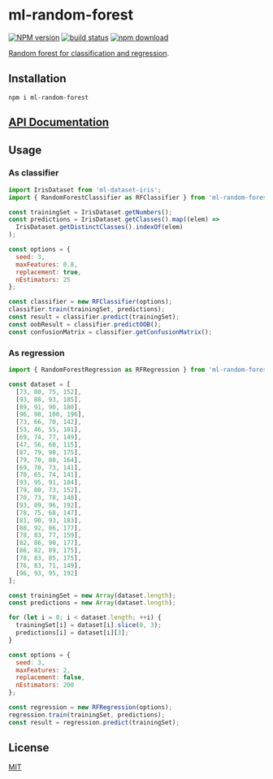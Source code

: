 # ml-random-forest

[![NPM version][npm-image]][npm-url]
[![build status][ci-image]][ci-url]
[![npm download][download-image]][download-url]

[Random forest for classification and regression](https://en.wikipedia.org/wiki/Random_forest).

## Installation

`npm i ml-random-forest`

## [API Documentation](https://mljs.github.io/random-forest/)

## Usage

### As classifier

```js
import IrisDataset from 'ml-dataset-iris';
import { RandomForestClassifier as RFClassifier } from 'ml-random-forest';

const trainingSet = IrisDataset.getNumbers();
const predictions = IrisDataset.getClasses().map((elem) =>
  IrisDataset.getDistinctClasses().indexOf(elem)
);

const options = {
  seed: 3,
  maxFeatures: 0.8,
  replacement: true,
  nEstimators: 25
};

const classifier = new RFClassifier(options);
classifier.train(trainingSet, predictions);
const result = classifier.predict(trainingSet);
const oobResult = classifier.predictOOB();
const confusionMatrix = classifier.getConfusionMatrix();
```

### As regression

```js
import { RandomForestRegression as RFRegression } from 'ml-random-forest';

const dataset = [
  [73, 80, 75, 152],
  [93, 88, 93, 185],
  [89, 91, 90, 180],
  [96, 98, 100, 196],
  [73, 66, 70, 142],
  [53, 46, 55, 101],
  [69, 74, 77, 149],
  [47, 56, 60, 115],
  [87, 79, 90, 175],
  [79, 70, 88, 164],
  [69, 70, 73, 141],
  [70, 65, 74, 141],
  [93, 95, 91, 184],
  [79, 80, 73, 152],
  [70, 73, 78, 148],
  [93, 89, 96, 192],
  [78, 75, 68, 147],
  [81, 90, 93, 183],
  [88, 92, 86, 177],
  [78, 83, 77, 159],
  [82, 86, 90, 177],
  [86, 82, 89, 175],
  [78, 83, 85, 175],
  [76, 83, 71, 149],
  [96, 93, 95, 192]
];

const trainingSet = new Array(dataset.length);
const predictions = new Array(dataset.length);

for (let i = 0; i < dataset.length; ++i) {
  trainingSet[i] = dataset[i].slice(0, 3);
  predictions[i] = dataset[i][3];
}

const options = {
  seed: 3,
  maxFeatures: 2,
  replacement: false,
  nEstimators: 200
};

const regression = new RFRegression(options);
regression.train(trainingSet, predictions);
const result = regression.predict(trainingSet);
```

## License

[MIT](./LICENSE)

[npm-image]: https://img.shields.io/npm/v/ml-random-forest.svg
[npm-url]: https://npmjs.org/package/ml-random-forest
[ci-image]: https://github.com/mljs/random-forest/workflows/Node.js%20CI/badge.svg?branch=master
[ci-url]: https://github.com/mljs/random-forest/actions?query=workflow%3A%22Node.js+CI%22
[download-image]: https://img.shields.io/npm/dm/ml-random-forest.svg
[download-url]: https://npmjs.org/package/ml-random-forest

